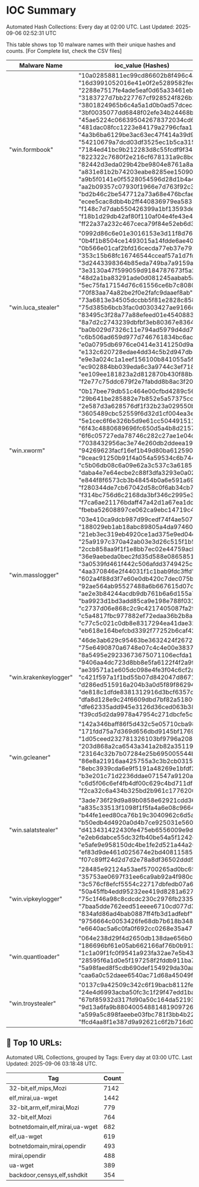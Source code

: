 # IOC Summary

Automated Hash Collections: Every day at 02:00 UTC. Last Updated: 2025-09-06 02:52:31 UTC

This table shows top 10 malware names with their unique hashes and counts. [For Complete list, check the CSV files]

| Malware Name | ioc_value (Hashes) | Count |
|--------------|--------------------|-------|
|  "win.formbook" |  "10a02858811ec99cd86602b8f496c4ab"<br> "16d3991052016e41e0f2e5289582fed8"<br> "2288e7517fe4ade5eaf0d65a33461ebf"<br> "3183727d7bb227767cf928524f826b2a"<br> "3801824965b6c4a5a1d0b0ad57dcec43"<br> "3bf0035077dd6848f02efe34b24468bc"<br> "45ae5224c066395042678372034cd6af"<br> "481dac08fcc1223e84179a2796cfaa1a"<br> "4a3b6ba6129be3ac63ec47f414a39d97"<br> "54210679a7dcd03df3525ec1b5ca3152"<br> "7184ed41bc9b212283d8c55fcdf9f348"<br> "822322c7680f2e216cf678131a9c8bc7"<br> "82442d3eda029b42be9804e8761a8aa8"<br> "a831e81b2b74203eabe8285ee1509000"<br> "a9b5f0141e0f5528054596d28d1b4a4a"<br> "aa2b09357c07930f1966e7d763f92c38"<br> "bd2b46c2be547712a73a68e476bcfaea"<br> "ecee5cac8dbb4b2ff440836979ea5835"<br> "f148c7d7dab550426399a1bf13593dec"<br> "f18b1d29db42af80f110af04e4fe43e4"<br> "ff22a37a232c467ceca79f84e52eb6d3" | 21 |
|  "win.luca_stealer" |  "0992d86c6e01e3016153e3d11f8d7691"<br> "0b4f1b8504ce1493015a14fdde6ae40e"<br> "0b566e01caf2bfd16cecda77eb37e792"<br> "353c15b68fc16746544cceaf57a1d7fd"<br> "3d2443398364b85eda749ba7a9159a09"<br> "3e3130a47f599059d9184787673f5a2a"<br> "48d2a1ba83291ade0d081245aabab5ae"<br> "5ec75fa17154d76c61556ce6b7c80809"<br> "70f83aa74a82be2f0e2fafc9daaef8ab"<br> "73a6813e34505dccbb5f81e2828c8584"<br> "75d385b6bcb3fac0d0303427ae9166df"<br> "83495c3f28a77a88efeed01e45408832"<br> "8a7d2c2743239dbfbf3eb80367e83648"<br> "ba0b029d7326c11e794ad5979d4dd7fa"<br> "c6b506ad659d977d746761834bc6ac75"<br> "e0a0795db6976ce0414e3141250d9a77"<br> "e132c620728edae4dd34c5b2d947db37"<br> "e9e3a024c1a1eef156100b841055a5f4"<br> "ec902884bb039eda6c3a9744c3ef7188"<br> "ee109ee181823a2d812870b430f88ba9"<br> "f2e77c75ddc679f2e7fabdd8b8ac3f20" | 21 |
|  "win.xworm" |  "0b17bee79db51c464e00cfbd4289c563"<br> "29b641be285882e7b852e5a57375cc84"<br> "2e587d3a628576df1f32b23a029550ba"<br> "3605489cbc52559f6d32d1cf004ea3e5"<br> "5e1cec6f6e326b5d9e61cc504491511e"<br> "6f43c4880689696fc650d5a4b8d2157b"<br> "6f6c05727eda78746c282c27ae1e04d7"<br> "7038432956ac3e74e260db2ddeea1920"<br> "94269623facf16ef1b49d80ba6125903"<br> "9ceac91250b91f4a054a59534c6b7442"<br> "c5b06db08c6a09e62a3c537c3a61851c"<br> "daba4e7e64ecbe2c88f3dfa3293e0a02"<br> "e844f8f6573cb3b48454b0a6e591a695"<br> "f280344de7cb67042d58c0f6ab34cb76"<br> "f314bc756d6c2168da3bf346c2995e39"<br> "f7ca6ae21176bdaff47a42d1a67ea1dc"<br> "fbeba52608897ce062ca9ebc14719c45" | 17 |
|  "win.masslogger" |  "03e410ca9dcb987d99cedf74f4ae5078"<br> "188029eb1ab18abc89805a4da974605f"<br> "21eb3ec319eb4920ce1ad375e9ed04df"<br> "25a9197c370a42ab03e3d26c515f1b5d"<br> "2ccb858aa9f1f1e8bb7ec02e44759acb"<br> "36e9aebeda0bec2fd35d588e0865851c"<br> "3a0539fd461f442c506afdd3749425cc"<br> "4aa370846e2f44031f1c1bab9fdc3ffd"<br> "602a4f88d3f7e60e0db420c7dec075bb"<br> "92ae564ab95527488a6b667615d07cff"<br> "ae2e3b84244acdb9db761b6a6d155a79"<br> "ba9923d1bd3add85ca9e198e788f0316"<br> "c2737d06e868c2c9c4217405087fa29d"<br> "c5a4817fbc977882ef72edaa36b2b8ac"<br> "c77c5c021c0db8e8317294ea41dae32b"<br> "eb618e164befcbd3392f77252b6caf42" | 16 |
|  "win.krakenkeylogger" |  "46de3ab629c95463be3632424f267279"<br> "75e6490870a6748e07c4c4e00e383782"<br> "8a5495e29233673675071106ecfda133"<br> "9406aa4dc723d8bb8e5fa6122f4f2a99"<br> "ae39571a1e605dc098e4fe3f04c6cf2a"<br> "c421f597a1f1bd55b07d842047d86719"<br> "d286ed515916a204b3a0d5f89f862946"<br> "de818c1dfde8381312916d3bcf6357c1"<br> "dfa8d128e9c24f6609dbd7bf82a51800"<br> "dfe62335add945e3126d36ced063b389"<br> "f39cd5d2da9978a47954c271dbcfe5c8" | 11 |
|  "win.gcleaner" |  "142a346baff86f5d432c5e05710cba98"<br> "171fdd75a7d369d656dbd9145bf17695"<br> "1d05ceed232781326103bf9796a20869"<br> "203d868a2ca6543a341a2b82a351195c"<br> "23164c32b7b07284e25b695005544b53"<br> "86e8a21916aa425755a3c3b2cb0315ca"<br> "8ebc3939cda6e9f5191a48269e1bfdf2"<br> "b3e201c71d2236ddae071547a9120a9f"<br> "c6d5f06c6ef4fb4df00c629c4bd711df"<br> "f2ca32c6a434b325bd2b961c17762005" | 10 |
|  "win.salatstealer" |  "3ade736f29d9a89b0858e62921cdd362"<br> "a835c33513f1098f1f5fa4a6e08c9664"<br> "b44fe1eed80ca76b19c3040962c6d5ac"<br> "b50edb4d4920a0d4b7ce925031e56075"<br> "d413431422430fe475eb6556009e9d3f"<br> "e2eb6dabce55dc32fb40be54a5f1242e"<br> "e5afe9e958150dc4be1fe2d521a44a20"<br> "ef83d9de461d025674e2bd40811585b4"<br> "f07c89ff24d2d7d2e78a8df36502ddd5" | 9 |
|  "win.vipkeylogger" |  "28485e92124a53aef5700265ad0bc658"<br> "35753ae0697f31ee6ca9ab92a4f980c9"<br> "3c576cf8efcf5554c22717dbfedb07a6"<br> "50a45ffb4edd95232ee419d8281a6277"<br> "75c1f46a98c8cdcdc230c2976fb23351"<br> "7baa5dde762eed51eeee6710cd077d36"<br> "834afd86ad4bab0887ff4fb3d1adfebf"<br> "9756664c0053426fe68db7b618b348a9"<br> "e6640ac5a6c0fa0f692cc0268e35a472" | 9 |
|  "win.quantloader" |  "064e238d29f4d2650db138dae656b0d1"<br> "186696bf61e05ab662166af76b0b913c"<br> "1c1a09f1fc0f9541a923fa32ae7e5b43"<br> "28595f6a1d0e5f197258f2fddb911ba7"<br> "5a98faed8f5cdb690def154929da30aa"<br> "caa6a0c52daee6540ac71d68a45049f9" | 6 |
|  "win.troystealer" |  "0137c9a42509c342c6f19bacb8112fe3"<br> "24e4d6993acba50fc3c1f29f47edd1ba"<br> "67bf85932d317fd90a50c164da52193c"<br> "9d13a6fa9b8804005488148190972696"<br> "a599a5c898faeebe03fbc781f3bb4b22"<br> "ffcd4aa8f1e387d9a92621c6f2b716d0" | 6 |

<!-- url_summary_start -->
## 🔗 Top 10 URLs:

Automated URL Collections, grouped by Tags: Every day at 03:00 UTC. Last Updated: 2025-09-06 03:18:48 UTC.

| Tag | Count |
|-----|-------|
| 32-bit,elf,mips,Mozi | 7142 |
| elf,mirai,ua-wget | 1442 |
| 32-bit,arm,elf,mirai,Mozi | 779 |
| 32-bit,elf,Mozi | 764 |
| botnetdomain,elf,mirai,ua-wget | 682 |
| elf,ua-wget | 619 |
| botnetdomain,mirai,opendir | 493 |
| mirai,opendir | 488 |
| ua-wget | 389 |
| backdoor,censys,elf,sshdkit | 354 |
<!-- url_summary_end -->
